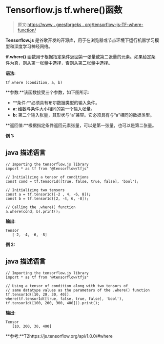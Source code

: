 # Tensorflow.js tf.where()函数

> 原文:[https://www . geesforgeks . org/tensorflow-js-TF-where-function/](https://www.geeksforgeeks.org/tensorflow-js-tf-where-function/)

**Tensorflow.js** 是谷歌开发的开源库，用于在浏览器或节点环境下运行机器学习模型和深度学习神经网络。

**tf.where()** 函数用于根据指定条件返回第一张量或第二张量的元素。如果给定条件为真，则从第一张量中选择，否则从第二张量中选择。

**语法:**

```
tf.where (condition, a, b)
```

**参数:**该函数接受三个参数，如下图所示:

*   **条件:**必须具有布尔数据类型的输入条件。
*   **a:** 维数与条件大小相同的第一个输入张量。
*   **b:** 第二个输入张量，其形状与“a”兼容。它必须具有与“a”相同的数据类型。

**返回值:**根据指定条件返回元素张量，可以是第一张量，也可以是第二张量。

**例 1:**

## java 描述语言

```
// Importing the tensorflow.js library
import * as tf from "@tensorflow/tfjs"

// Initializing a tensor of conditions
const cond = tf.tensor1d([true, false, true, false], 'bool');

// Initializing two tensors
const a = tf.tensor1d([-2 , 4, -6, 8]);
const b = tf.tensor1d([2, -4, 6, -8]);

// Calling the .where() function
a.where(cond, b).print();
```

**输出:**

```
Tensor
   [-2, -4, -6, -8]
```

**例 2:**

## java 描述语言

```
// Importing the tensorflow.js library
import * as tf from "@tensorflow/tfjs"

// Using a tensor of condition along with two tensors of
// same datatype values as the parameters of the .where() function
tf.tensor1d([10, 20, 30, 40]).
where(tf.tensor1d([true, false, true, false], 'bool'),
tf.tensor1d([100, 200, 300, 400])).print();
```

**输出:**

```
Tensor
   [10, 200, 30, 400]
```

**参考:**T2https://js.tensorflow.org/api/1.0.0/#where